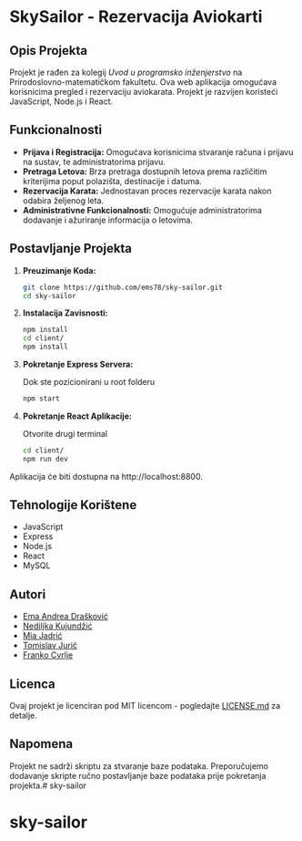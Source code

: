 # SkySailor - Rezervacija Aviokarti

## Opis Projekta

Projekt je rađen za kolegij *Uvod u programsko inženjerstvo* na Prirodoslovno-matematičkom fakultetu. Ova web aplikacija omogućava korisnicima pregled i rezervaciju aviokarata. Projekt je razvijen koristeći JavaScript, Node.js i React.

## Funkcionalnosti

- **Prijava i Registracija:** Omogućava korisnicima stvaranje računa i prijavu na sustav, te administratorima prijavu.
- **Pretraga Letova:** Brza pretraga dostupnih letova prema različitim kriterijima poput polazišta, destinacije i datuma.
- **Rezervacija Karata:** Jednostavan proces rezervacije karata nakon odabira željenog leta.
- **Administrativne Funkcionalnosti:** Omogućuje administratorima dodavanje i ažuriranje informacija o letovima.

## Postavljanje Projekta

1. **Preuzimanje Koda:**
   ```bash
   git clone https://github.com/ems78/sky-sailor.git
   cd sky-sailor
   ```

2. **Instalacija Zavisnosti:**
   ```bash
   npm install
   cd client/
   npm install
   ```

3. **Pokretanje Express Servera:**
   
   Dok ste pozicionirani u root folderu
   ```bash
   npm start
   ```

4. **Pokretanje React Aplikacije:**
    
    Otvorite drugi terminal
    ```bash
    cd client/
    npm run dev
    ```

Aplikacija će biti dostupna na http://localhost:8800.

## Tehnologije Korištene

- JavaScript
- Express
- Node.js
- React
- MySQL

## Autori

- [Ema Andrea Drašković](https://github.com/ems78)
- [Nediljka Kujundžić](https://github.com/neda1010)
- [Mia Jadrić](https://github.com/mjadric)
- [Tomislav Jurič](https://github.com/tomisljuric)
- [Franko Cvrlje](https://github.com/FrankNOTSinatra)

## Licenca

Ovaj projekt je licenciran pod MIT licencom - pogledajte [LICENSE.md](LICENSE.md) za detalje.

## Napomena

Projekt ne sadrži skriptu za stvaranje baze podataka. Preporučujemo dodavanje skripte ručno postavljanje baze podataka prije pokretanja projekta.# sky-sailor
# sky-sailor
